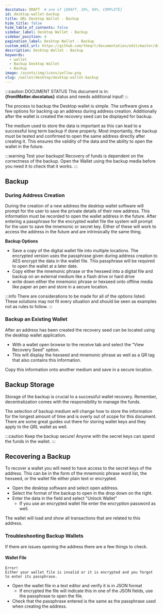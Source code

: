 ```yaml
---
docstatus: DRAFT  # one of {DRAFT, 30%, 90%, COMPLETE}
id: desktop-wallet-backup
title: QRL Desktop Wallet - Backup
hide_title: false
hide_table_of_contents: false
sidebar_label: Desktop Wallet - Backup
sidebar_position: 4
pagination_label: Desktop Wallet - Backup
custom_edit_url: https://github.com/theqrl/documentation/edit/master/docs/basics/what-is-qrl.md
description: Desktop Wallet - Backup
keywords:
  - wallet
  - Backup Desktop Wallet
  - Backup
image: /assets/img/icons/yellow.png
slug: /wallet/desktop/desktop-wallet-backup
---
```


:::caution DOCUMENT STATUS 
<span>This document is in: <b>{frontMatter.docstatus}</b> status and needs additional input!</span>
:::

The process to backup the Desktop wallet is simple. The software gives a few options for backing up an address during address creation. Additionally after the wallet is created the recovery seed can be displayed for backup. 

The medium used to store the data is important as this can lead to a successful long term backup if done properly. Most importantly, the backup must be tested and confirmed to open the same address directly after creating it. This ensures the validity of the data and the ability to open the wallet in the future.


:::warning Test your backups!
Recovery of funds is dependent on the correctness of the backup. Open the Wallet using the backup media before you need it to check that it works.
:::


## Backup


### During Address Creation


During the creation of a new address the desktop wallet software will prompt for the user to save the private details of their new address. This information must be recorded to open the wallet address in the future. After entering a passphrase for the encrypted wallet file the system will prompt for the user to save the mnemonic or secret key. Either of these will work to access the address in the future and are intrinsically the same thing.

**Backup Options**

- Save a copy of the digital wallet file into multiple locations. The encrypted version uses the passphrase given during address creation to AES encrypt the data in the wallet file. This passphrase will be required to open the wallet at a later date.
- Copy either the mnemonic phrase or the hexseed into a digital file and backup on an external medium like a flash drive or hard drive
- write down either the mnemonic phrase or hexseed onto offline media like paper an pen and store in a secure location. 


:::info
There are considerations to be made for all of the options listed. These solutions may not fit every situation and should be seen as examples not as rules to follow. 
:::


### Backup an Existing Wallet

After an address has been created the recovery seed can be located using the desktop wallet application. 

- With a wallet open browse to the receive tab and select the "View Recovery Seed" option. 
- This will display the hexseed and mnemonic phrase as well as a QR tag that also contains this information.

Copy this information onto another medium and save in a secure location.


## Backup Storage

Storage of the backup is crucial to a successful wallet recovery. Remember, decentralization comes with the responsibility to manage the funds. 

The selection of backup medium will change how to store the information for the longest amount of time and is overly out of scope for this document. There are some great guides out there for storing wallet keys and they apply to the QRL wallet as well. 

:::caution
Keep the backup secure! Anyone with the secret keys can spend the funds in the wallet.
:::


## Recovering a Backup

To recover a wallet you will need to have access to the secret keys of the address. This can be in the form of the mnemonic phrase word list, the hexseed, or the wallet file either plain text or encrypted.

- Open the desktop software and select open address.
- Select the format of the backup to open in the drop down on the right.
- Enter the data in the field and select "Unlock Wallet"
  - If you use an encrypted wallet file enter the encryption password as well.

The wallet will load and show all transactions that are related to this address.

### Troubleshooting Backup Wallets

If there are issues opening the address there are a few things to check.

#### Wallet File

```
Error!
Either your wallet file is invalid or it is encrypted and you forgot to enter its passphrase.
```

- Open the wallet file in a text editor and verify it is in JSON format
  - If encrypted the file will indicate this in one of the JSON fields, use the passphrase to open the file.
- Check that the passphrase entered is the same as the passphrase used when creating the address.

